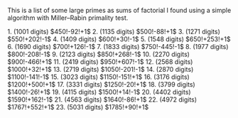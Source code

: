 This is a list of some large primes as sums of factorial I found using a simple algorithm with Miller–Rabin primality test.
<p/>
<p/>
1. (1001 digits) $450!-92!+1$
2. (1135 digits) $500!-88!+1$
3. (1271 digits) $550!+202!-1$
4. (1409 digits) $600!+30!-1$
5. (1548 digits) $650!+253!+1$
6. (1690 digits) $700!+126!-1$
7. (1833 digits) $750!-445!-1$
8. (1977 digits) $800!-208!-1$
9. (2123 digits) $850!+268!-1$
10. (2270 digits) $900!-466!+1$
11. (2419 digits) $950!+607!-1$
12. (2568 digits) $1000!+32!+1$
13. (2719 digits) $1050!-201!-1$
14. (2870 digits) $1100!-141!-1$
15. (3023 digits) $1150!-151!+1$
16. (3176 digits) $1200!+500!+1$
17. (3331 digits) $1250!-20!+1$
18. (3799 digits) $1400!-26!+1$
19. (4115 digits) $1500!+14!-1$
20. (4402 digits) $1590!+162!-1$
21. (4563 digits) $1640!-86!+1$
22. (4972 digits) $1767!+552!+1$
23. (5031 digits) $1785!+90!+1$


<p/>
<p/>
<html lang="en">
<head>
<meta http-equiv="content-type" content="text/html; charset=utf-8">
<script type="text/javascript" charset="utf-8" src="
https://cdn.mathjax.org/mathjax/latest/MathJax.js?config=TeX-AMS-MML_HTMLorMML,
https://vincenttam.github.io/javascripts/MathJaxLocal.js"></script>
</head>
